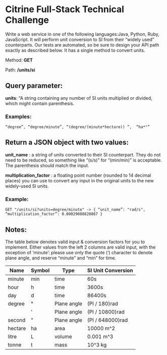 # Citrine Full-Stack Technical Challenge #

Write a web service in one of the following languages:Java, Python, Ruby, JavaScript. It will perform unit conversion to SI from their “widely used” counterparts. Our tests are automated, so be sure to design your API path exactly as described below. It has a single method to convert units.

Method:  **GET**

Path:  **/units/si**

## Query parameter: ##
**units**: “A string containing any number of SI units multiplied or divided, which might contain parenthesis.

### Examples: ### 
```
“degree”, “degree/minute”, “(degree/(minute*hectare)) ”,  “ha*°”
```

## Return a JSON object with two values: ##
 **unit_name** : a string of units converted to their SI counterpart. They do not need to be reduced, so something like “(s/s)” for “(min/min)” is acceptable. The parenthesis should match the input.

 **multiplication_factor** : a floating point number (rounded to 14 decimal places) you can use to convert any input in the original units to the new widely-used SI units. 

### Example: ###
```
GET "/units/si?units=degree/minute" -> { “unit_name”: "rad/s", “multiplication_factor”: 0.00029088820867 }
```

## Notes: ##
The table below denotes valid input & conversion factors for you to implement. Either values from the left 2 columns are valid input, with the exception of ‘minute’: please use only the quote (‘) character to denote plane angle, and reserve “minute” and “min” for time.


| Name          | Symbol | Type        | SI Unit Conversion |
| ------------- |--------| ------------| -------------------|
| minute        | min    | time        | 60s                |
| hour          | h      | time        | 3600s              |
| day           | d      | time        | 86400s             |
| degree        | °      | Plane angle | (PI / 180)rad      |
|               | '      | Plane angle | (PI / 10800)rad    |
| second        | "      | Plane angle | (PI / 648000)rad   |
| hectare       | ha     | area        | 10000 m^2          |
| litre         | L      | volume      | 0.001 m^3          |
| tonne         | t      | mass        | 10^3 kg            |
